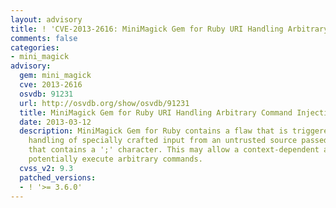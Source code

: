 ```yaml
---
layout: advisory
title: ! 'CVE-2013-2616: MiniMagick Gem for Ruby URI Handling Arbitrary Command Injection'
comments: false
categories:
- mini_magick
advisory:
  gem: mini_magick
  cve: 2013-2616
  osvdb: 91231
  url: http://osvdb.org/show/osvdb/91231
  title: MiniMagick Gem for Ruby URI Handling Arbitrary Command Injection
  date: 2013-03-12
  description: MiniMagick Gem for Ruby contains a flaw that is triggered during the
    handling of specially crafted input from an untrusted source passed via a URL
    that contains a ';' character. This may allow a context-dependent attacker to
    potentially execute arbitrary commands.
  cvss_v2: 9.3
  patched_versions:
  - ! '>= 3.6.0'
---
```

